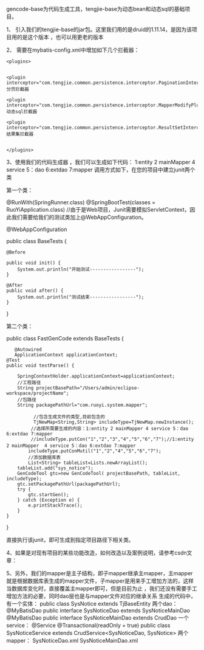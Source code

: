 gencode-base为代码生成工具，tengjie-base为动态bean和动态sql的基础项目。

1、	引入我们的tengjie-base的jar包。这里我们用的是druid的1.11.14，是因为该项目用的是这个版本 ，也可以用更老的版本    

2、	需要在mybatis-config.xml中增加如下几个拦截器：

    <plugins>
	
	
    <plugin interceptor="com.tengjie.common.persistence.interceptor.PaginationInterceptor"/>分页拦截器
    
    <plugin interceptor="com.tengjie.common.persistence.interceptor.MapperModifyPlugin"/>动态sql拦截器
   
    <plugin interceptor="com.tengjie.common.persistence.interceptor.ResultSetInterceptor"/>结果集拦截器
    
   
    </plugins>


3、使用我们的代码生成器 ，我们可以生成如下代码：
1:entity 2 mainMapper 4 service 5：dao 6:extdao 7:mapper
调用方式如下，在您的项目中建立junit两个类

第一个类：

@RunWith(SpringRunner.class)
@SpringBootTest(classes = RuoYiApplication.class)
//由于是Web项目，Junit需要模拟ServletContext，因此我们需要给我们的测试类加上@WebAppConfiguration。

@WebAppConfiguration

public class BaseTests {

    @Before
    
    public void init() {
        System.out.println("开始测试-----------------");
    }
 
    @After
    public void after() {
        System.out.println("测试结束-----------------");
    }

}

第二个类：

public class FastGenCode  extends BaseTests {
	
	   @Autowired
	   ApplicationContext applicationContext;
	@Test
	public void testParse() {
		
		SpringContextHolder.applicationContext=applicationContext;
		//工程路径
		String projectBasePath="/Users/admin/eclipse-workspace/projectName";
		//包路径
		String packagePathUrl="com.ruoyi.system.mapper";
        
              //包含生成文件的类型,目前包含的
      	      TjNewMap<String,String> includeType=TjNewMap.newInstance();
      	     //选择所需要生成的内容：1:entity 2 mainMapper 4 service 5：dao 6:extdao 7:mapper
             //includeType.putCon("1","2","3","4","5","6","7");//1:entity 2 mainMapper  4 service 5：dao 6:extdao 7:mapper
         	includeType.putConMutil("1","2","4","5","6","7");
            //添加数据库表
      	    List<String> tableList=Lists.newArrayList();
	    tableList.add("sys_notice");
	    GenCodeTool gtc=new GenCodeTool( projectBasePath, tableList, includeType); 
	    gtc.setPackagePathUrl(packagePathUrl);
	    try {
			gtc.startGen();
		} catch (Exception e) {
			e.printStackTrace();
	    }
	}
}

直接执行该junit，即可生成到指定项目路径下相关类。

4、如果是对现有项目的某些功能改造，如何改造以及案例说明，请参考csdn文章：

5、另外，我们的mapper是主子结构，即子mapper继承主mapper，主mapper就是根据数据库表生成的mapper文件，子mapper是用来手工增加方法的，这样当数据库变化时，直接覆盖主mapper即可，但是目前为止 ，我们还没有需要手工增加方法的必要，同时dao层也是与mapper文件对应的继承关系
生成的代码中，
有一个实体：
public class SysNotice extends TjBaseEntity<SysNotice> 
两个dao：
@MyBatisDao
public interface SysNoticeDao extends SysNoticeMainDao 
@MyBatisDao
public interface SysNoticeMainDao extends CrudDao<SysNotice> 
一个service：
@Service
@Transactional(readOnly = true)
public class SysNoticeService extends CrudService<SysNoticeDao, SysNotice>
两个mapper：
SysNoticeDao.xml
SysNoticeMainDao.xml

